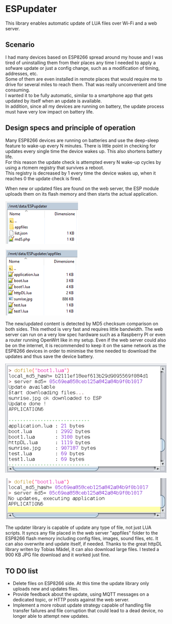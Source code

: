 # ESPupdater

This library enables automatic update of LUA files over Wi-Fi and a web server.

## Scenario

I had many devices based on ESP8266 spread around my house and I was tired of uninstalling them from their places any time I needed to apply a sofware update or just a config change, such as a modification of timing, addresses, etc.  
Some of them are even installed in remote places that would require me to drive for several miles to reach them. That was really unconvenient and time consuming.  
I wanted it to be fully automatic, similar to a smartphone app that gets updated by itself when an update is available.  
In addition, since all my devices are running on battery, the update process must have very low impact on battery life.

## Design specs and principle of operation

Many ESP8266 devices are running on batteries and use the deep-sleep feature to wake-up every N minutes. There is little point in checking for 
updates every single time the device wakes up. This also shortens battery life.  
For this reason the update check is attempted every N wake-up cycles by using a rtcmem registry that survives a reboot.  
This registry is decreased by 1 every time the device wakes up, when it reaches 0 the update check is fired.  
  
When new or updated files are found on the web server, the ESP module uploads them on its flash memory and then starts the actual application.

![Web server path](https://raw.githubusercontent.com/glcos/ESPupdater/master/images/webserver1.png)

![Web server path](https://raw.githubusercontent.com/glcos/ESPupdater/master/images/webserver2.png)

The new/updated content is detected by MD5 checksum comparison on both sides. This method is very fast and requires little bandwidth.
The web server can run on a very low spec hardware such as a Raspberry PI or even a router running OpenWrt like in my setup.
Even if the web server could also be on the internet, it is recommended to keep it on the same network as the ESP8266 devices in order to minimise
the time needed to download the updates and thus save the device battery.

![Large file upload](https://raw.githubusercontent.com/glcos/ESPupdater/master/images/largeupload1.png)

![Large file upload](https://raw.githubusercontent.com/glcos/ESPupdater/master/images/largeupload2.png)

The updater library is capable of update any type of file, not just LUA scripts. It syncs any file placed in the web server "appfiles" folder
to the ESP8266 flash memory including config files, images, sound files, etc.
It can also overwrite and update itself, if needed.
Thanks to the great httpDL library writen by Tobias Mädel, it can also download large files.
I tested a 900 KB JPG file download and it worked just fine.


## TO DO list

* Delete files on ESP8266 side. At this time the update library only uploads new and updates files.
* Provide feedback about the update, using MQTT messages on a dedicated topic, or HTTP posts against the web server.
* Implement a more robust update strategy capable of handling file transfer failures and file corruption that could lead to a dead device, no longer able to attempt new updates.

